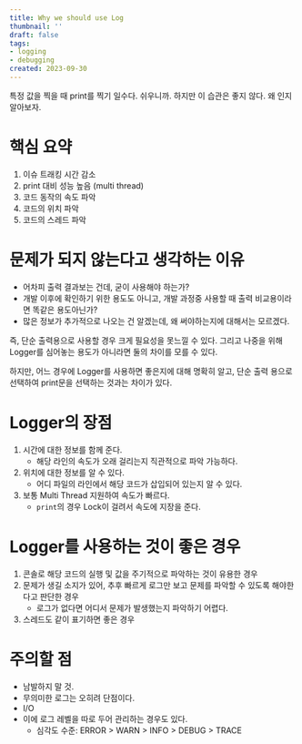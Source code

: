 ```yaml
---
title: Why we should use Log
thumbnail: ''
draft: false
tags:
- logging
- debugging
created: 2023-09-30
---
```


특정 값을 찍을 때 print를 찍기 일수다. 쉬우니까. 하지만 이 습관은 좋지 않다. 왜 인지 알아보자.

# 핵심 요약

1. 이슈 트래킹 시간 감소
1. print 대비 성능 높음 (multi thread)
1. 코드 동작의 속도 파악
1. 코드의 위치 파악
1. 코드의 스레드 파악

# 문제가 되지 않는다고 생각하는 이유

* 어차피 출력 결과보는 건데, 굳이 사용해야 하는가?
* 개발 이후에 확인하기 위한 용도도 아니고, 개발 과정중 사용할 때 출력 비교용이라면 똑같은 용도아닌가?
* 많은 정보가 추가적으로 나오는 건 알겠는데, 왜 써야하는지에 대해서는 모르겠다.

즉, 단순 출력용으로 사용할 경우 크게 필요성을 못느낄 수 있다. 그리고 나중을 위해 Logger를 심어놓는 용도가 아니라면 둘의 차이를 모를 수 있다.

하지만, 어느 경우에 Logger를 사용하면 좋은지에 대해 명확히 알고, 단순 출력 용으로 선택하여 print문을 선택하는 것과는 차이가 있다.

# Logger의 장점

1. 시간에 대한 정보를 함께 준다.
   * 해당 라인의 속도가 오래 걸리는지 직관적으로 파악 가능하다.
1. 위치에 대한 정보를 알 수 있다.
   * 어디 파일의 라인에서 해당 코드가 삽입되어 있는지 알 수 있다.
1. 보통 Multi Thread 지원하여 속도가 빠르다.
   * `print`의 경우 Lock이 걸려서 속도에 지장을 준다.

# Logger를 사용하는 것이 좋은 경우

1. 콘솔로 해당 코드의 실행 및 값을 주기적으로 파악하는 것이 유용한 경우
1. 문제가 생길 소지가 있어, 추후 빠르게 로그만 보고 문제를 파악할 수 있도록 해야한다고 판단한 경우
   * 로그가 없다면 어디서 문제가 발생했는지 파악하기 어렵다.
1. 스레드도 같이 표기하면 좋은 경우

# 주의할 점

* 남발하지 말 것. 
* 무의미한 로그는 오히려 단점이다.
* I/O
* 이에 로그 레벨을 따로 두어 관리하는 경우도 있다.
  * 심각도 수준: ERROR > WARN > INFO > DEBUG > TRACE
